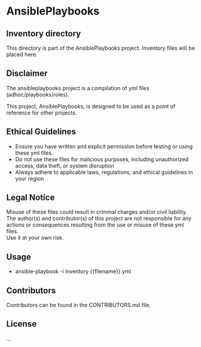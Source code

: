 # AnsiblePlaybooks

## Inventory directory
This directory is part of the AnsiblePlaybooks project.
Inventory files will be placed here.

## Disclaimer
The ansibleplaybooks project is a compilation of yml files (adhoc/playbooks/roles).

This project, AnsiblePlaybooks, is designed to be used as a point of reference for other projects.

## Ethical Guidelines
* Ensure you have written and explicit permission before testing or using these yml files.
* Do not use these files for malicious purposes, including unauthorized access, data theft, or system disruption
* Always adhere to applicable laws, regulations, and ethical guidelines in your region

## Legal Notice
Misuse of these files could result in criminal charges and/or civil liability.  
The author(s) and contributor(s) of this project are not responsible for any actions
or consequences resulting from the use or misuse of these yml files.  
Use it at your own risk.

## Usage
- ansible-playbook -i inventory {{filename}}.yml

## Contributors
Contributors can be found in the CONTRIBUTORS.md file.

## License
...